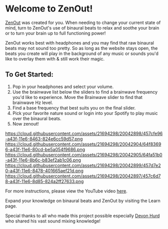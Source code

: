 <h1>Welcome to ZenOut!</h1>

<a href = "http://zenout.surge.sh/">ZenOut</a> was created for you. When needing to change your current state of mind, turn to ZenOut's use of binaural 
beats to relax and soothe your brain or to turn your brain up to full functioning power! 

ZenOut works best with headphones and you may find that raw binaural beats may not sound too pretty. So as long as the website  stays open, the beats you create will play in the background of any music or sounds you'd like to overlay them with & still work their magic.

<h2>To Get Started:</h2>
<ol>
<li>Pop in your headphones and select your volume.</li>
<li>Use the brainwave list below the sliders to find a brainwave frequency you'd like to experience. Move the Brainwave slider to find that brainwave Hz level.</li>
<li>Find a base frequency that best suits you on the final slider.</li>
<li>Pick your favorite nature sound or login into your Spotify to play music over the binaural beats.
<li>Now zenout!</li>
</ol>

https://cloud.githubusercontent.com/assets/21694298/20042898/457cfe96-a43f-11e6-8463-824e6cc59d57.png
https://cloud.githubusercontent.com/assets/21694298/20042904/64f83696-a43f-11e6-80cd-be5a054f9686.png
https://cloud.githubusercontent.com/assets/21694298/20042905/64fa51b0-a43f-11e6-8b6c-b83ef2ab1c06.png
https://cloud.githubusercontent.com/assets/21694298/20042899/457d7e20-a43f-11e6-8478-401665aef21d.png
https://cloud.githubusercontent.com/assets/21694298/20042897/457c6d78-a43f-11e6-8d85-824a2ff27633.png

For more instructions, please view the YouTube video <a href = "https://youtu.be/gNZgFtGTnfM">here</a>.

Expand your knowledge on binaural beats and ZenOut by visiting the Learn page.

Special thanks to all who made this project possible especially <a href = "https://github.com/HurdAudio">Devon Hurd</a> who shared his vast sound mixing knowledge!
